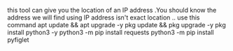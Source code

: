 this tool can give you the location of an IP address .You should know the address we will find using IP address isn't exact location .. 
use this command
apt update && apt upgrade -y
pkg update && pkg upgrade -y
pkg install python3 -y
python3 -m pip install requests
python3 -m pip install pyfiglet
